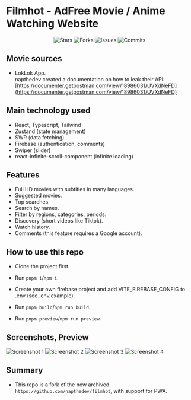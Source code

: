 # Filmhot - AdFree Movie / Anime Watching Website

<p align="center">
  <img alt="Stars" src="https://badgen.net/github/stars/napthedev/filmhot">
  <img alt="Forks" src="https://badgen.net/github/forks/napthedev/filmhot">
  <img alt="Issues" src="https://badgen.net/github/issues/napthedev/filmhot">
  <img alt="Commits" src="https://badgen.net/github/commits/napthedev/filmhot">
</p>

## Movie sources

- LokLok App.  
  napthedev created a documentation on how to leak their API: [https://documenter.getpostman.com/view/18986031/UVXdNeFD](https://documenter.getpostman.com/view/18986031/UVXdNeFD)

## Main technology used

- React, Typescript, Tailwind
- Zustand (state management)
- SWR (data fetching)
- Firebase (authentication, comments)
- Swiper (slider)
- react-infinite-scroll-component (infinite loading)

## Features

- Full HD movies with subtitles in many languages.
- Suggested movies.
- Top searches.
- Search by names.
- Filter by regions, categories, periods.
- Discovery (short videos like Tiktok).
- Watch history.
- Comments (this feature requires a Google account).

## How to use this repo

- Clone the project first.
- Run `pnpm i`/`npm i`.
- Create your own firebase project and add VITE_FIREBASE_CONFIG to .env (see .env.example).

- Run `pnpm build`/`npm run build`.
- Run `pnpm preview`/`npm run preview`.

## Screenshots, Preview

![Screenshot 1](https://res.cloudinary.com/naptest/image/upload/v1641805138/filmhot/filmhot_npivh7.jpg)
![Screenshot 2](https://res.cloudinary.com/naptest/image/upload/v1641805139/filmhot/filmhot-2_wprbaq.jpg)
![Screenshot 3](https://res.cloudinary.com/naptest/image/upload/v1641805139/filmhot/filmhot-3_x77nha.jpg)
![Screenshot 4](https://res.cloudinary.com/naptest/image/upload/v1641805139/filmhot/filmhot-4_l8x5h7.jpg)

## Summary

- This repo is a fork of the now archived `https://github.com/napthedev/filmhot`, with support for PWA.
